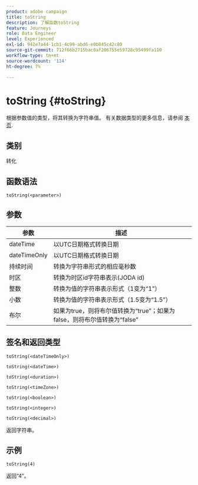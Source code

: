 ```yaml
---
product: adobe campaign
title: toString
description: 了解函数toString
feature: Journeys
role: Data Engineer
level: Experienced
exl-id: 942e7a44-1cb1-4c99-abd6-e0b045c42c80
source-git-commit: 712f66b2715bac0af206755e59728c95499fa110
workflow-type: tm+mt
source-wordcount: '114'
ht-degree: 7%

---
```


# toString {#toString}

根据参数值的类型，将其转换为字符串值。 有关数据类型的更多信息，请参阅 [本页](../expression/data-types.md).

## 类别

转化

## 函数语法

`toString(<parameter>)`

## 参数

| 参数 | 描述 |
|--- |--- |
| dateTime | 以UTC日期格式转换日期 |
| dateTimeOnly | 以UTC日期格式转换日期 |
| 持续时间 | 转换为字符串形式的相应毫秒数 |
| 时区 | 转换为时区id字符串表示(JODA id) |
| 整数 | 转换为值的字符串表示形式（1变为“1”） |
| 小数 | 转换为值的字符串表示形式（1.5变为“1.5”） |
| 布尔 | 如果为true，则将布尔值转换为“true”；如果为false，则将布尔值转换为“false” |

## 签名和返回类型

`toString(<dateTimeOnly>)`

`toString(<dateTime>)`

`toString(<duration>)`

`toString(<timeZone>)`

`toString(<boolean>)`

`toString(<integer>)`

`toString(<decimal>)`

返回字符串。

## 示例

`toString(4)`

返回“4”。
